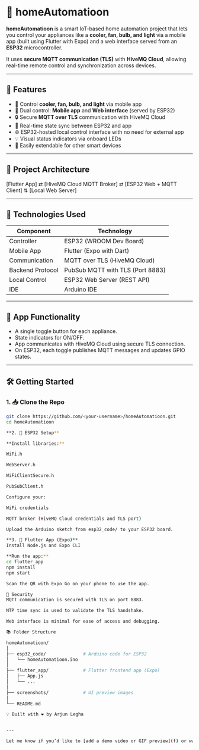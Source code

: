 # 📱 homeAutomatioon

**homeAutomatioon** is a smart IoT-based home automation project that lets you control your appliances like a **cooler, fan, bulb, and light** via a mobile app (built using Flutter with Expo) and a web interface served from an **ESP32** microcontroller.

It uses **secure MQTT communication (TLS)** with **HiveMQ Cloud**, allowing real-time remote control and synchronization across devices.

---

## 🚀 Features

- 🔌 Control **cooler, fan, bulb, and light** via mobile app
- 📶 Dual control: **Mobile app** and **Web interface** (served by ESP32)
- 🔒 Secure **MQTT over TLS** communication with HiveMQ Cloud
- 🔄 Real-time state sync between ESP32 and app
- 🌐 ESP32-hosted local control interface with no need for external app
- 💡 Visual status indicators via onboard LEDs
- 🔧 Easily extendable for other smart devices

---

## 🧱 Project Architecture

[Flutter App] ⇄ [HiveMQ Cloud MQTT Broker] ⇄ [ESP32 Web + MQTT Client]
⇅
[Local Web Server]



---

## 🔧 Technologies Used

| Component        | Technology                    |
|------------------|-------------------------------|
| Controller       | ESP32 (WROOM Dev Board)       |
| Mobile App       | Flutter (Expo with Dart)      |
| Communication    | MQTT over TLS (HiveMQ Cloud)  |
| Backend Protocol | PubSub MQTT with TLS (Port 8883) |
| Local Control    | ESP32 Web Server (REST API)   |
| IDE              | Arduino IDE                   |

---

## 📲 App Functionality

- A single toggle button for each appliance.
- State indicators for ON/OFF.
- App communicates with HiveMQ Cloud using secure TLS connection.
- On ESP32, each toggle publishes MQTT messages and updates GPIO states.

---

## 🛠️ Getting Started

### 1. 📥 Clone the Repo

```bash
git clone https://github.com/<your-username>/homeAutomatioon.git
cd homeAutomatioon

**2. 🔌 ESP32 Setup**

**Install libraries:**

WiFi.h

WebServer.h

WiFiClientSecure.h

PubSubClient.h

Configure your:

WiFi credentials

MQTT broker (HiveMQ Cloud credentials and TLS port)

Upload the Arduino sketch from esp32_code/ to your ESP32 board.

**3. 📱 Flutter App (Expo)**
Install Node.js and Expo CLI

**Run the app:**
cd flutter_app
npm install
npm start

Scan the QR with Expo Go on your phone to use the app.

🔐 Security
MQTT communication is secured with TLS on port 8883.

NTP time sync is used to validate the TLS handshake.

Web interface is minimal for ease of access and debugging.

📚 Folder Structure

homeAutomatioon/
│
├── esp32_code/              # Arduino code for ESP32
│   └── homeAutomatioon.ino
│
├── flutter_app/             # Flutter frontend app (Expo)
│   ├── App.js
│   └── ...
│
├── screenshots/             # UI preview images
│
└── README.md

💡 Built with ❤️ by Arjun Legha


---

Let me know if you’d like to [add a demo video or GIF preview](f) or want help with [automated GitHub Actions to deploy or test](f).


